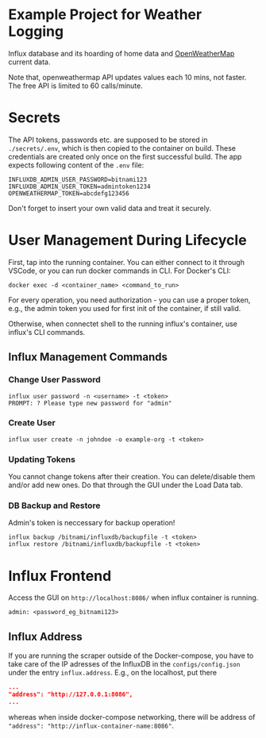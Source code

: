 # Example Project for Weather Logging
Influx database and its hoarding of home data and [OpenWeatherMap](https://openweathermap.org) current data.

Note that, openweathermap API updates values each 10 mins, not faster. The free API is limited to 60 calls/minute.


# Secrets
The API tokens, passwords etc. are supposed to be stored in `./secrets/.env`, which is then copied to the container on build. These credentials are created only once on the first successful build. The app expects following content of the `.env` file:

```env
INFLUXDB_ADMIN_USER_PASSWORD=bitnami123
INFLUXDB_ADMIN_USER_TOKEN=admintoken1234
OPENWEATHERMAP_TOKEN=abcdefg123456
```
Don't forget to insert your own valid data and treat it securely.

# User Management During Lifecycle
First, tap into the running container. You can either connect to it through VSCode, or you can run docker commands in CLI. For Docker's CLI:
```docker
docker exec -d <container_name> <command_to_run>
```
For every operation, you need authorization - you can use a proper token, e.g., the admin token you used for first init of the container, if still valid.

Otherwise, when connectet shell to the running influx's container, use influx's CLI commands.

## Influx Management Commands
### Change User Password
```
influx user password -n <username> -t <token>
PROMPT: ? Please type new password for "admin"
```

### Create User
```
influx user create -n johndoe -o example-org -t <token>
```

### Updating Tokens
You cannot change tokens after their creation. You can delete/disable them and/or add new ones. Do that through the GUI under the Load Data tab.

### DB Backup and Restore
Admin's token is neccessary for backup operation!
```
influx backup /bitnami/influxdb/backupfile -t <token>
influx restore /bitnami/influxdb/backupfile -t <token>
```

# Influx Frontend
Access the GUI on `http://localhost:8086/` when influx container is running.
```
admin: <password_eg_bitnami123>
```

## Influx Address
If you are running the scraper outside of the Docker-compose, you have to take care of the IP adresses of the InfluxDB in the `configs/config.json` under the entry `influx.address`. E.g., on the localhost, put there 
```json
...
"address": "http://127.0.0.1:8086",
...
```
whereas when inside docker-compose networking, there will be address of `"address": "http://influx-container-name:8086"`.
